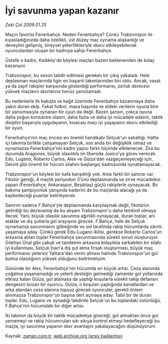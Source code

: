 # İyi savunma yapan kazanır

*Zeki Çol 2009.01.25*

<tr><td class="metin" colspan="2" style="padding-top: 20px; padding-left: 5px; padding-right: 10px;">Maçın favorisi Fenerbahçe. Neden Fenerbahçe? Çünkü Trabzonspor ile kıyasladığınızda daha özellikli, üst düzey maç oynama alışkanlığı ve deneyimi gelişmiş, bireysel yeterlilikleriyle skoru etkileyebilecek oyunculardan oluşan bir kadroya sahip Fenerbahçe.</td></tr><tr><td class="metin" colspan="2" style="padding-top: 20px; padding-left: 5px; padding-right: 10px;"><p>Üstelik o kadro, Kadıköy'de böylesi maçları bazen beklenenden de kolay kazanıyor. 
<p> Trabzonspor, bu sezon takdir edilmesi gereken bir çıkış yakaladı. Hele deplasman maçlarında ligin en başarılı takımlarından biri oldu. Ancak, vasat ya da zayıf rakipler karşısında gösterdiği performansı, zorluk derecesi yüksek maçların skorlarına henüz yansıtamadı. 
<p> Bu nedenlerle ilk bakışta ve kağıt üzerinde Fenerbahçe kazanmaya daha yakın duran ekip. Fakat futbol, masa başında ve eldeki verilerin oyuna bire bir yansımasıyla oynanan bir oyun da değil. Bazen şansın, çokça oyuna daha yoğun konsantre olanın, daha fazla ve daha iyi mücadele edenin, taktik disiplini başarıyla uygulayanın, kısacası maçı iyi yaşayanın skoru etkilediği bir oyun. 
<p> Fenerbahçe'nin maç öncesi en önemli handikabı Selçuk'un sakatlığı. Hafta içi takımla birlikte çalışamayan Selçuk, son anda bir değişiklik olmaz ve oynamazsa Fenerbahçe'nin kadro yapısı farklı biçimde etkilenecek. Zira bu durumda Aragones, büyük olasılıkla ön liberoda Josico'ya görev verecek. Edu, Lugano, Roberto Carlos, Alex ve Güiza'dan vazgeçemeyeceği için, Deivid gibi önemli bir hücum silahını başlangıç kadrosunda oynatamayacak. 
<p> Trabzonspor'un böylesi bir kafa karışıklığı yok. Ama farklı bir sancısı var. Fikstür gereği, 4 maçlık periyodun 3'ünü deplasmanda ve zirve mücadelesi yapan (Fenerbahçe, Ankaraspor, Beşiktaş) güçlü rakiplerle oynayacak. Bir bakıma şampiyonluk yarışında kaderini de bu maçlarda alacağı ya da kaybedeceği puanlar belirleyecek. 
<p> Sanırım sadece F.Bahçe'yle deplasmanda karşılaşmak değil, fikstürün getirdiği bu dezavantaj da bu akşam Trabzonspor'u daha temkinli olmaya itecek. Yani, büyük olasılık savunma ağırlıklı oynayacak, duran toplar, ani ataklar ve dış şutlarla gol arayışına girecek. F.Bahçe, hele de Selçuk oynamazsa savunmanın göbeğinde ve sol tarafında rakip hücumlarda sıkıntı yaşamaya aday. Çünkü gerek Edu-Lugano ikilisi, gerekse Roberto Carlos'un arkasına atılan toplar Fenerbahçe savunmasında sürekli sorun oluşturuyor. Gökhan Ünal gibi çabuk ve tandemin arkasına kolaylıkla sarkabilen bir silahı iyi kullanması, Selçuk İnan'a dış şut atma fırsatı oluşturması, büyük maç performansı yetersiz Yattara'dan verim alması halinde Trabzonspor'un gol bulma olasılığının yüksek olduğunu belirtmeliyim. 
<p> Gününde bir Alex, Fenerbahçe'nin hücumda en büyük artısı. Ceza alanında çoğalma yaşanamadığı ve yeterli desteğin gelmediği zamanlar gol yollarında etkisiz kalan Güiza, gol atamasa da yaptığı koşularla sürekli rakip defansın dengesini bozan bir oyuncu. Güiza, o koşuları yaptığında kanatlardan ve arka alandan ceza alanına topsuz girecek oyuncular, gerekli önlem alınmazsa Trabzonspor'un başına dert açmaya aday. Tabii bir de duran toplar. Edu, Lugano ve oynadığı takdirde Selçuk'un bu toplardaki üstünlüğü, F.Bahçe'nin hücumdaki bir diğer artısı. 
<p> İki takımın da büyük bir taktik mücadeleye gireceği, gol atmaktan önce gol yememeyi ve rakip hücumcuları sıkı sıkıya kontrol etmeyi hedefleyeceği bu maçta, iyi savunma yapanın skor avantajını yakalayacağını düşünüyorum. <br/></p></p></p></p></p></p></p></p></td></tr>

Kaynak: [zaman.com.tr](http://zaman.com.tr/yazar.do?yazino=807877), [web.archive.org (arşiv bağlantısı)](http://web.archive.org/web/20090210200836/http://zaman.com.tr:80/yazar.do?yazino=807877)
